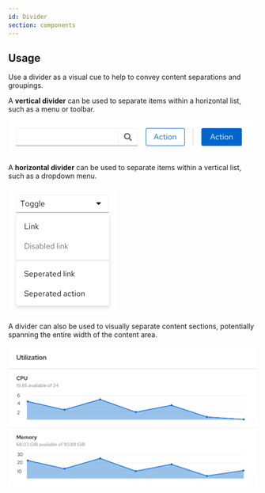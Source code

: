 ```yaml
---
id: Divider
section: components
---
```


## Usage
Use a divider as a visual cue to help to convey content separations and groupings.

A **vertical divider** can be used to separate items within a horizontal list, such as a menu or toolbar. 

<img src="./img/vertical.png" alt="Example of vertical divider in use to seperate actions" width="492"/>

A **horizontal divider** can be used to separate items within a vertical list, such as a dropdown menu.

<img src="./img/horizontal.png" alt="Example of horizontal divider in use to options in dropdown menu" width="220"/>

A divider can also be used to visually separate content sections, potentially spanning the entire width of the content area. 

<img src="./img/utilization.png" alt="Example of divider used to seperate a content area into different parts" width="747"/>
